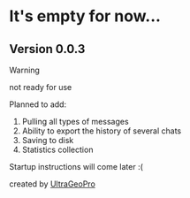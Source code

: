 # It's empty for now...

## Version 0.0.3

> [!WARNING]
> not ready for use

Planned to add:
1. Pulling all types of messages
2. Ability to export the history of several chats
3. Saving to disk
4. Statistics collection

Startup instructions will come later :(

created by [UltraGeoPro](https://github.com/Ultrageopro1966)